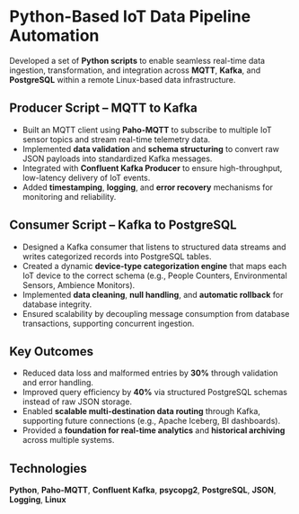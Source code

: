 # Python-Based IoT Data Pipeline Automation

Developed a set of **Python scripts** to enable seamless real-time data ingestion, transformation, and integration across **MQTT**, **Kafka**, and **PostgreSQL** within a remote Linux-based data infrastructure.

## Producer Script – MQTT to Kafka
- Built an MQTT client using **Paho-MQTT** to subscribe to multiple IoT sensor topics and stream real-time telemetry data.  
- Implemented **data validation** and **schema structuring** to convert raw JSON payloads into standardized Kafka messages.  
- Integrated with **Confluent Kafka Producer** to ensure high-throughput, low-latency delivery of IoT events.  
- Added **timestamping**, **logging**, and **error recovery** mechanisms for monitoring and reliability.

## Consumer Script – Kafka to PostgreSQL
- Designed a Kafka consumer that listens to structured data streams and writes categorized records into PostgreSQL tables.  
- Created a dynamic **device-type categorization engine** that maps each IoT device to the correct schema (e.g., People Counters, Environmental Sensors, Ambience Monitors).  
- Implemented **data cleaning**, **null handling**, and **automatic rollback** for database integrity.  
- Ensured scalability by decoupling message consumption from database transactions, supporting concurrent ingestion.

## Key Outcomes
- Reduced data loss and malformed entries by **30%** through validation and error handling.  
- Improved query efficiency by **40%** via structured PostgreSQL schemas instead of raw JSON storage.  
- Enabled **scalable multi-destination data routing** through Kafka, supporting future connections (e.g., Apache Iceberg, BI dashboards).  
- Provided a **foundation for real-time analytics** and **historical archiving** across multiple systems.

## Technologies

**Python**, **Paho-MQTT**, **Confluent Kafka**, **psycopg2**, **PostgreSQL**, **JSON**, **Logging**, **Linux**
